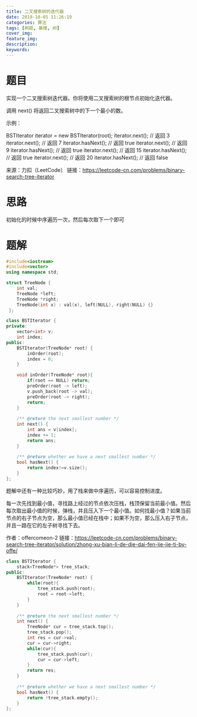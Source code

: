 ```yaml
---
title: 二叉搜索树的迭代器
date: 2019-10-05 11:26:19
categories: 算法
tags: [刷题, 暴搜, 树]
cover_img:
feature_img:
description:
keywords:
---
```


# 题目

实现一个二叉搜索树迭代器。你将使用二叉搜索树的根节点初始化迭代器。

调用 next() 将返回二叉搜索树中的下一个最小的数。

 

示例：



BSTIterator iterator = new BSTIterator(root);
iterator.next();    // 返回 3
iterator.next();    // 返回 7
iterator.hasNext(); // 返回 true
iterator.next();    // 返回 9
iterator.hasNext(); // 返回 true
iterator.next();    // 返回 15
iterator.hasNext(); // 返回 true
iterator.next();    // 返回 20
iterator.hasNext(); // 返回 false

来源：力扣（LeetCode）
链接：https://leetcode-cn.com/problems/binary-search-tree-iterator



# 思路

初始化的时候中序遍历一次，然后每次取下一个即可



# 题解

```c++
#include<iostream>
#include<vector>
using namespace std;

struct TreeNode {
    int val;
    TreeNode *left;
    TreeNode *right;
    TreeNode(int x) : val(x), left(NULL), right(NULL) {}
 };

class BSTIterator {
private:
    vector<int> v;
    int index;
public:
    BSTIterator(TreeNode* root) {
        inOrder(root);
        index = 0;
    }

    void inOrder(TreeNode* root){
        if(root == NULL) return;
        preOrder(root -> left);
        v.push_back(root -> val);
        preOrder(root -> right);
        return;
    }
    
    /** @return the next smallest number */
    int next() {
        int ans = v[index];
        index += 1;
        return ans;
    }
    
    /** @return whether we have a next smallest number */
    bool hasNext() {
        return index!=v.size();
    }
};
```



题解中还有一种比较巧妙，用了栈来做中序遍历，可以容易控制进度。

每一次先找到最小值，寻找路上经过的节点依次压栈，栈顶保留当前最小值。然后每次取出最小值的时候，弹栈，并且压入下一个最小值。如何找最小值？如果当前节点的右子节点为空，那么最小值已经在栈中；如果不为空，那么压入右子节点，并且一路在它的左子树寻找下去。

作者：offercomeon-2
链接：https://leetcode-cn.com/problems/binary-search-tree-iterator/solution/zhong-xu-bian-li-de-die-dai-fen-jie-jie-ti-by-offe/

```c++
class BSTIterator {
    stack<TreeNode*> tree_stack;
public:
    BSTIterator(TreeNode* root) {
        while(root){
            tree_stack.push(root);
            root = root->left;
        }
    }
    
    /** @return the next smallest number */
    int next() {
        TreeNode* cur = tree_stack.top();
        tree_stack.pop();
        int res = cur->val;
        cur = cur->right;
        while(cur){
            tree_stack.push(cur);
            cur = cur->left;
        }
        return res;
    }
    
    /** @return whether we have a next smallest number */
    bool hasNext() {
        return !tree_stack.empty();
    }
};
```



